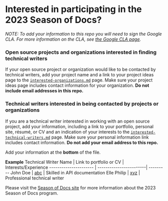 # Interested in participating in the 2023 Season of Docs?

_NOTE: To add your information to this repo you will need to sign the Google CLA. For more information on the CLA, see [the Google CLA page](https://cla.developers.google.com/about)._

### Open source projects and organizations interested in finding technical writers
  If your open source project or organization would like to be contacted by technical writers, add your project name and a link to your project ideas page to the [`interested-organizations.md`](./interested-organizations.md) page. Make sure your project ideas page includes contact information for your organization. **Do not include email addresses in this repo.**
  
### Technical writers interested in being contacted by projects or organizations
  If you are a technical writer interested in working with an open source project, add your information, including a link to your portfolio, personal site, résumé, or CV and an indication of your interests to the [`interested-technical-writers.md`](./interested-technical-writers.md) page. Make sure your personal information link includes contact information. **Do not add your email address to this repo.** 

Add your information at the **bottom** of the file. 

  **Example**
  Technical Writer Name | Link to portfolio or CV | Interests/Experience
---------------------- | ------------------------| ---------
  John Doe | [abc]() | Skilled in API documentation
  Elle Philip | [xyz]() | Professional technical writer
  
 
Please visit the [Season of Docs site](https://developers.google.com/season-of-docs) for more information about the 2023 Season of Docs program.
